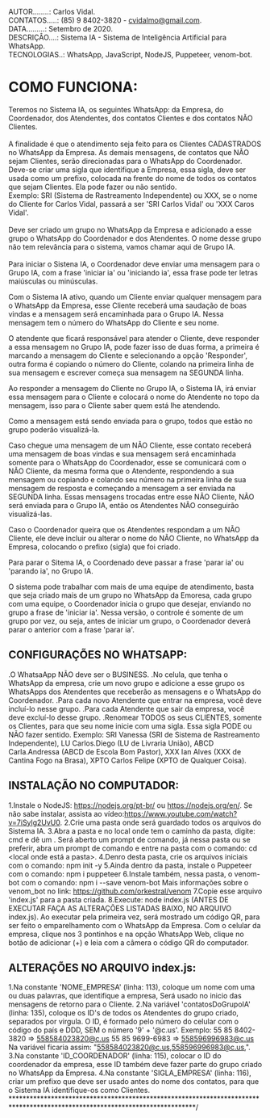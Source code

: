 
AUTOR........: Carlos Vidal.<br>
CONTATOS.....: (85) 9 8402-3820 - cvidalmo@gmail.com.<br>
DATA.........: Setembro de 2020.<br>
DESCRIÇÂO....: Sistema IA - Sistema de Inteligência Artificial para WhatsApp.<br>
TECNOLOGIAS..: WhatsApp, JavaScript, NodeJS, Puppeteer, venom-bot.<br>

# COMO FUNCIONA:
Teremos no Sistema IA, os seguintes WhatsApp: da Empresa, do Coordenador, dos Atendentes, dos contatos Clientes e dos contatos NÃO Clientes.<br>
<br>
A finalidade é que o atendimento seja feito para os Clientes CADASTRADOS no WhatsApp da Empresa. As demais mensagens, de contatos que NÃO sejam Clientes, serão direcionadas para o WhatsApp do Coordenador.
<br>
Deve-se criar uma sigla que identifique a Empresa, essa sigla, deve ser usada como um prefixo, colocada na frente do nome de todos os contatos que sejam Clientes. Ela pode fazer ou não sentido.<br>
Exemplo: SRI (Sistema de Rastreamento Independente) ou XXX, se o nome do Cliente for Carlos Vidal, passará a ser 'SRI Carlos Vidal' ou 'XXX Caros Vidal'.<br>
<br>
   Deve ser criado um grupo no WhatsApp da Empresa e adicionado a esse grupo o WhatsApp do Coordenador e dos Atendentes. 
   O nome desse grupo não tem relevância para o sistema, vamos chamar aqui de Grupo IA.<br>
<br>
   Para iniciar o Sistena IA, o Coordenador deve enviar uma mensagem para o Grupo IA, com a frase 'iniciar ia' ou 
   'iniciando ia', essa frase pode ter letras maiúsculas ou minúsculas.
   
   Com o Sistema IA ativo, quando um Cliente enviar qualquer mensagem para o WhatsApp da Empresa, esse Cliente receberá 
   uma saudação de boas vindas e a mensagem será encaminhada para o Grupo IA. Nessa mensagem tem o número do WhatsApp do 
   Cliente e seu nome.

   O atendente que ficará responsável para atender o Cliente, deve responder a essa mensagem no Grupo IA, pode fazer isso 
   de duas forma, a primeira é marcando a mensagem do Cliente e selecionando a opção 'Responder', outra forma é copiando 
   o número do Cliente, colando na primeira linha de sua mensagem e escrever começa sua mensagem na SEGUNDA linha.

   Ao responder a mensagem do Cliente no Grupo IA, o Sistema IA, irá enviar essa mensagem para o Cliente e colocará o nome 
   do Atendente no topo da mensagem, isso para o Cliente saber quem está lhe atendendo.

   Como a mensagem está sendo enviada para o grupo, todos que estão no grupo poderão visualizá-la.
   
   Caso chegue uma mensagem de um NÃO Cliente, esse contato receberá uma mensagem de boas vindas e sua mensagem será 
   encaminhada somente para o WhatsApp do Coordenador, esse se comunicará com o NÃO Cliente, da mesma forma que o 
   Atendente, respondendo a sua mensagem ou copiando e colando seu número na primeira linha de sua mensagem de resposta e 
   começando a mensagem a ser enviada na SEGUNDA linha. Essas mensagens trocadas entre esse NÃO Cliente, NÃO será enviada 
   para o Grupo IA, então os Atendentes NÃO conseguirão visualizá-las.

   Caso o Coordenador queira que os Atendentes respondam a um NÃO Cliente, ele deve incluir ou alterar o nome do NÃO 
   Cliente, no WhatsApp da Empresa, colocando o prefixo (sigla) que foi criado.

   Para parar o Sitema IA, o Coordenado deve passar a frase 'parar ia' ou 'parando ia', no Grupo IA.

   O sistema pode trabalhar com mais de uma equipe de atendimento, basta que seja criado mais de um grupo no WhatsApp da 
   Emoresa, cada grupo com uma equipe, o Coordenador inicia o grupo que desejar, enviando no grupo a frase de 'iniciar ia'. 
   Nessa versão, o controle é somente de um grupo por vez, ou seja, antes de iniciar um grupo, o Coordenador deverá parar
   o anterior com a frase 'parar ia'.

   CONFIGURAÇÕES NO WHATSAPP:
   --------------------------
   .O WhatsaApp NÃO deve ser o BUSINESS.
   .No celula, que tenha o WhatsApp da empresa, crie um novo grupo e adicione a esse grupo os WhatsApps dos Atendentes que 
    receberão as mensagens e o WhatsApp do Coordenador. 
   .Para cada novo Atendente que entrar na empresa, você deve incluí-lo nesse grupo. 
   .Para cada Atendente que sair da empresa, você deve excluí-lo desse grupo.
   .Renomear TODOS os seus CLIENTES, somente os Clientes, para que seu nome inicie com uma sigla. Essa sigla PODE ou NÃO 
    fazer sentido.
    Exemplo: SRI Vanessa (SRI de Sistema de Rastreamento Independente), 
             LU Carlos.Diego (LU de Livraria União),
             ABCD Carla.Andressa (ABCD de Escola Bom Pastor),
             XXX Ian Alves (XXX de Cantina Fogo na Brasa),
             XPTO Carlos Felipe (XPTO de Qualquer Coisa).

   INSTALAÇÃO NO COMPUTADOR: 
   -------------------------
   1.Instale o NodeJS: https://nodejs.org/pt-br/ ou https://nodejs.org/en/. 
     Se não sabe instalar, assista ao vídeo:https://www.youtube.com/watch?v=7iSylg2UvU0.
   2.Crie uma pasta onde será guardado todos os arquivos do Sistema IA.
   3.Abra a pasta e no local onde tem o caminho da pasta, digite: cmd e dê um <ENTER>. Será aberto um prompt de comando, já
     nessa pasta ou se preferir, abra um prompt de comando e entre na pasta com o comando: cd <local onde está a pasta>.
   4.Denro desta pasta, crie os arquivos iniciais com o comando: npm init -y
   5.Ainda dentro da pasta, instale o Puppeteer com o comando: npm i puppeteer
   6.Instale também, nessa pasta, o venom-bot com o comando: npm i --save venom-bot
     Mais informações sobre o venom_bot no link: https://github.com/orkestral/venom
   7.Copie esse arquivo 'index.js' para a pasta criada.
   8.Execute: node index.js (ANTES DE EXECUTAR FAÇA AS ALTERAÇÕES LISTADAS BAIXO, NO ARQUIVO index.js).
     Ao executar pela primeira vez, será mostrado um código QR, para ser feito o emparelhamento com o WhatsApp da Empresa. 
     Com o celular da empresa, clique nos 3 pontinhos e na opção WhatsApp Web, clique no botão de adicionar (+) e leia com 
     a câmera o código QR do computador.

   ALTERAÇÕES NO ARQUIVO index.js:
   -------------------------------
   1.Na constante 'NOME_EMPRESA' (linha: 113), coloque um nome com uma ou duas palavras, que identifique a empresa, Será 
     usado no inicio das mensagens de retorno para o Cliente.
   2.Na variável 'contatosDoGrupoIA' (linha: 135), coloque os ID's de todos os Atendentes do grupo criado, separados por 
     virgula. O ID, é formado pelo número do celular com o código do país e DDD, SEM o número '9' + '@c.us'.
     Exemplo: 55 85 8402-3820 => 558584023820@c.us
              55 85 9699-6983 => 558596996983@c.us
     Na variável ficaria assim: "558584023820@c.us,558596996983@c.us,". 
   3.Na constante 'ID_COORDENADOR' (linha: 115), colocar o ID do coordenador da empresa, esse ID também deve fazer parte do 
     grupo criado no WhatsApp da Empresa.
   4.Na constante 'SIGLA_EMPRESA' (linha: 116), criar um prefixo que deve ser usado antes do nome dos contatos, para que o 
     Sistema IA identifique-os como Clientes.
****************************************************************************************************************************/
